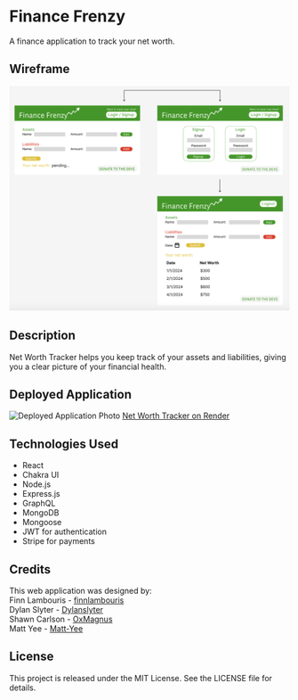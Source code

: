 # Finance Frenzy
A finance application to track your net worth.

## Wireframe
![Wireframe](./client/public/Wireframe.png)

## Description
Net Worth Tracker helps you keep track of your assets and liabilities, giving you a clear picture of your financial health.

## Deployed Application
![Deployed Application Photo](./client/public/app.png)
[Net Worth Tracker on Render](https://financefrenzy.onrender.com)

## Technologies Used
- React
- Chakra UI
- Node.js
- Express.js
- GraphQL
- MongoDB
- Mongoose
- JWT for authentication
- Stripe for payments

## Credits
This web application was designed by:<br>
Finn Lambouris - [finnlambouris](https://github.com/finnlambouris)<br>
Dylan Slyter - [Dylanslyter](https://github.com/Dylanslyter)<br>
Shawn Carlson - [OxMagnus](https://github.com/OxMagnus)<br>
Matt Yee - [Matt-Yee](https://github.com/Matt-Yee)<br>

## License
This project is released under the MIT License. See the LICENSE file for details.
